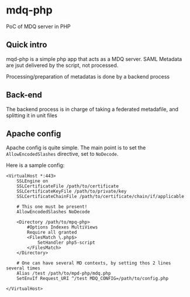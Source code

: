 # mdq-php

PoC of MDQ server in PHP

## Quick intro

mqd-php is a simple php app that acts as a MDQ server.
SAML Metadata are jsut delivered by the script, not processed.

Processing/preparation of metadatas is done by a backend process

## Back-end

The backend process is in charge of taking a federated metadafile, and splitting it in unit files

## Apache config

Apache config is quite simple. The main point is to set the `AllowEncodedSlashes` directive, set to `NoDecode`.

Here is a sample config:

```
<VirtualHost *:443>
    SSLEngine on
    SSLCertificateFile /path/to/certificate
    SSLCertificateKeyFile /path/to/private/key
    SSLCertificateChainFile /path/to/certificate/chain/if/applicable

    # This one must be present!
    AllowEncodedSlashes NoDecode

    <Directory /path/to/mpq-php>
        #Options Indexes MultiViews
        Require all granted
        <FilesMatch \.php$>
            SetHandler php5-script
        </FilesMatch>
    </Directory>

    # One can have several MD contexts, by setting thos 2 lines several times
    Alias /test /path/to/mpd-php/mdq.php
    SetEnvIf Request_URI ^/test MDQ_CONFIG=/path/to/config.php

</VirtualHost>
```
